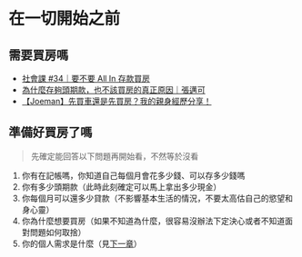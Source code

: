 # 在一切開始之前

## 需要買房嗎

- [社會課 #34｜要不要 All In 存款買房](https://plumsake.substack.com/p/34-all-in)
- [為什麼存夠頭期款，也不該買房的真正原因｜張邁可](https://www.youtube.com/watch?v=SEQV_fCO8Uw)
- [【Joeman】先買車還是先買房？我的親身經歷分享！](https://www.youtube.com/watch?v=a5kEFaNstVI)

## 準備好買房了嗎

> 先確定能回答以下問題再開始看，不然等於沒看

1. 你有在記帳嗎，你知道自己每個月會花多少錢、可以存多少錢嗎
1. 你有多少頭期款（此時此刻確定可以馬上拿出多少現金）
2. 你每個月可以還多少貸款（不影響基本生活的情況，不要太高估自己的慾望和身心靈）
3. 你為什麼想要買房（如果不知道為什麼，很容易沒辦法下定決心或者不知道面對問題如何取捨）
4. 你的個人需求是什麼（見[下一章](./find/index.html)）